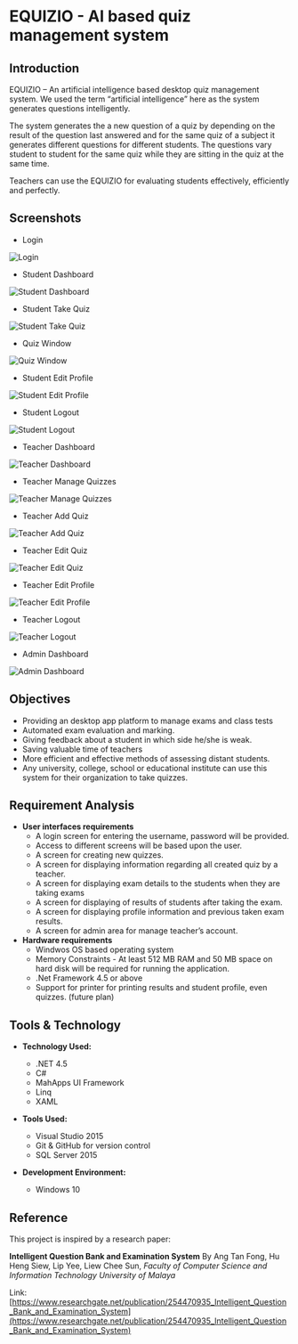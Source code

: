 # EQUIZIO - AI based quiz management system

## Introduction

EQUIZIO – An artificial intelligence based desktop quiz management system. We used the term “artificial intelligence” here as the system generates questions intelligently. 

The system generates the a new question of a quiz by depending on the result of the question last answered and for the same quiz of a subject it generates different questions for different students. The questions vary student to student for the same quiz while they are sitting in the quiz at the same time. 

Teachers can use the EQUIZIO for evaluating students effectively, efficiently and perfectly.

## Screenshots

- Login

![Login](https://raw.githubusercontent.com/mimukit/equizio/master/screenshots/Login.jpg)

- Student Dashboard

![Student Dashboard](https://raw.githubusercontent.com/mimukit/equizio/master/screenshots/Student%20Dashboard.JPG)

- Student Take Quiz

![Student Take Quiz](https://raw.githubusercontent.com/mimukit/equizio/master/screenshots/Student%20Take%20Quiz%20Dash.JPG)

- Quiz Window

![Quiz Window](https://raw.githubusercontent.com/mimukit/equizio/master/screenshots/Quiz%20Window.JPG)

- Student Edit Profile

![Student Edit Profile](https://raw.githubusercontent.com/mimukit/equizio/master/screenshots/Student%20Edit%20Profile.JPG)

- Student Logout

![Student Logout](https://raw.githubusercontent.com/mimukit/equizio/master/screenshots/Student%20Logout.JPG)

- Teacher Dashboard

![Teacher Dashboard](https://raw.githubusercontent.com/mimukit/equizio/master/screenshots/Teacher%20Dashboard.JPG)

- Teacher Manage Quizzes

![Teacher Manage Quizzes](https://raw.githubusercontent.com/mimukit/equizio/master/screenshots/Teacher%20Manage%20Quiz.JPG)

- Teacher Add Quiz

![Teacher Add Quiz](https://raw.githubusercontent.com/mimukit/equizio/master/screenshots/Teacher%20Add%20Quiz.JPG)

- Teacher Edit Quiz

![Teacher Edit Quiz](https://raw.githubusercontent.com/mimukit/equizio/master/screenshots/Teacher%20Edit%20Quiz.JPG)

- Teacher Edit Profile

![Teacher Edit Profile](https://raw.githubusercontent.com/mimukit/equizio/master/screenshots/Teacher%20Edit%20Profile.JPG)

- Teacher Logout

![Teacher Logout](https://raw.githubusercontent.com/mimukit/equizio/master/screenshots/Teacher%20Logout.JPG)

- Admin Dashboard

![Admin Dashboard](https://raw.githubusercontent.com/mimukit/equizio/master/screenshots/Admin%20Dashboard.JPG)


## Objectives

- Providing an desktop app platform to manage exams and class tests
- Automated exam evaluation and marking.
- Giving feedback about a student in which side he/she is weak.
- Saving valuable time of  teachers
- More efficient and effective methods of assessing distant students.
- Any university, college, school or educational institute can use this system for their organization to take quizzes.

## Requirement Analysis

- **User interfaces requirements** 
	- A login screen for entering the username, password will be provided. 
	- Access to different screens will be based upon the user. 
	- A screen for creating new quizzes.
	- A screen for displaying information regarding all created quiz by a teacher. 
	- A screen for displaying exam details to the students when they are taking exams
	- A screen for displaying of results of students after taking the exam. 
	- A screen for displaying profile information and previous taken exam results.
	- A screen for admin area for manage teacher’s account.
- **Hardware requirements** 
	- Windwos OS based operating system
	- Memory Constraints - At least 512 MB RAM and 50 MB space on hard disk will be required for running the application. 
	- .Net Framework 4.5 or above
	- Support for printer for printing results and student profile, even quizzes. (future plan) 

## Tools & Technology

- **Technology Used:**
	- .NET 4.5
	- C#
	- MahApps UI Framework
	- Linq
	- XAML

- **Tools Used:**
	- Visual Studio 2015
	- Git & GitHub for version control
	- SQL Server 2015

- **Development Environment:**
	- Windows 10

## Reference


This project is inspired by a research paper: 

**Intelligent Question Bank and Examination System** By Ang Tan Fong, Hu Heng Siew, Lip Yee, Liew Chee Sun, *Faculty of Computer Science and Information Technology University of Malaya*

Link: [https://www.researchgate.net/publication/254470935_Intelligent_Question_Bank_and_Examination_System](https://www.researchgate.net/publication/254470935_Intelligent_Question_Bank_and_Examination_System)

